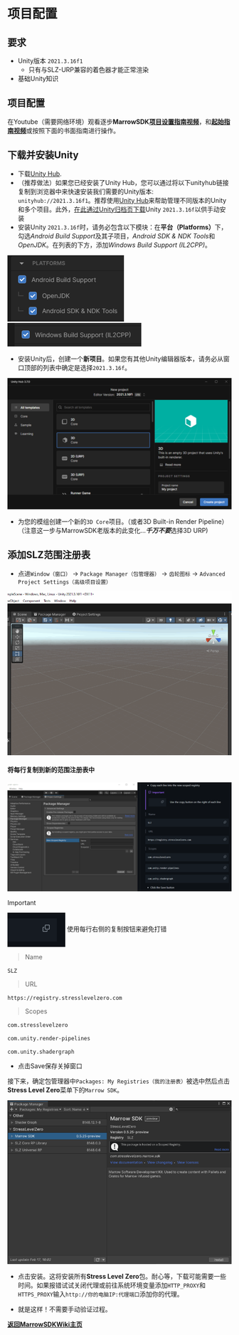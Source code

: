 # 项目配置

要求
---
* Unity版本 `2021.3.16f1`
  * 只有与SLZ-URP兼容的着色器才能正常渲染
* 基础Unity知识

项目配置
---
在Youtube（需要网络环境）观看逐步<b>MarrowSDK[项目设置指南视频](https://www.youtube.com/watch?v=U5jynJcDjvo)</b>，和<b>[起始指南视频](https://www.youtube.com/watch?v=M4B0TOG-b94)</b>或按照下面的书面指南进行操作。


## 下载并安装Unity

- 下载[Unity Hub](https://unity.com/download). 
- （推荐做法）如果您已经安装了Unity Hub，您可以通过将以下unityhub链接复制到浏览器中来快速安装我们需要的Unity版本: `unityhub://2021.3.16f1`。推荐使用[Unity Hub](https://unity3d.com/get-unity/download)来帮助管理不同版本的Unity和多个项目。此外，[在此通过Unity归档页下载](https://unity3d.com/get-unity/download/archive)Unity `2021.3.16f`以供手动安装
- 安装Unity `2021.3.16f`时，请务必包含以下模块：在<b>平台（Platforms）</b>下，勾选*Android Build Support*及其子项目，*Android SDK & NDK Tools*和*OpenJDK*。在列表的下方，添加*Windows Build Support (IL2CPP)*。

![Image](./Images/UnityProjectModules/android_platform.png) ![Image](./Images/UnityProjectModules/windows_platform.png)

- 安装Unity后，创建一个<b>新项目</b>。如果您有其他Unity编辑器版本，请务必从窗口顶部的列表中确定是选择`2021.3.16f`。

![3dcore](./Images/UnityProjectModules/hub3dcore_install.png)
- 为您的模组创建一个新的`3D Core`项目。（或者3D Built-in Render Pipeline）（注意这一步与MarrowSDK老版本的此变化…<i><b>千万不要</b></i>选择3D URP)  

## 添加SLZ范围注册表

- 点进`Window（窗口）` → `Package Manager（包管理器）` → `齿轮图标` → `Advanced Project Settings（高级项目设置）`

![AdvancedProjSettings](./Images/UnityProjectModules/add_scoped_registry.gif)

#### 将每行复制到新的范围注册表中

![scopedregistry](./Images/UnityProjectModules/scoped_registry_copypaste.gif)

> [!IMPORTANT]
> <img align="center" src="./Images/UnityProjectModules/important_copy.gif" /> 使用每行右侧的复制按钮来避免打错

> Name
```
SLZ
```
> URL
```
https://registry.stresslevelzero.com
```
> Scopes
```
com.stresslevelzero
```
```
com.unity.render-pipelines
```
```
com.unity.shadergraph
```
- 点击Save保存关掉窗口

接下来，确定包管理器中`Packages: My Registries（我的注册表）`被选中然后点击<b>Stress Level Zero</b>菜单下的`Marrow SDK`。

![myregistries](./Images/UnityProjectModules/my_registries_install.png)

- 点击安装。这将安装所有<b>Stress Level Zero</b>包。耐心等，下载可能需要一些时间。如果报错试试关闭代理或前往系统环境变量添加`HTTP_PROXY`和`HTTPS_PROXY`输入`http://你的电脑IP:代理端口`添加你的代理。

- 就是这样！不需要手动验证过程。

<b>[返回MarrowSDKWiki主页](https://monogonasiaregion.github.io/MarrowSDK-zh/)</b>

